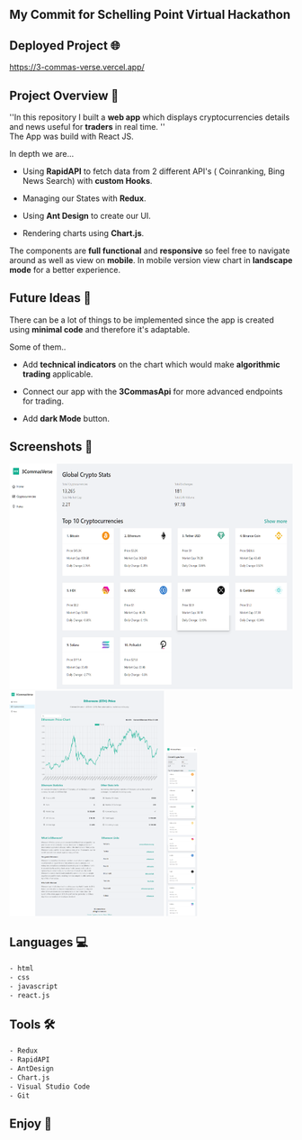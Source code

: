 ## My Commit for Schelling Point Virtual Hackathon

## Deployed Project 🌐

https://3-commas-verse.vercel.app/


## Project Overview 🚀

''In this repository I built a **web app** which displays cryptocurrencies details and news useful for **traders** in real time. ''<br>
The App was build with React JS.

In depth we are...

- Using **RapidAPI** to fetch data from 2 different API's ( Coinranking, Bing News Search) with **custom Hooks**.

- Managing our States with **Redux**.

- Using **Ant Design** to create our UI.

- Rendering charts using **Chart.js**.

The components are **full functional** and **responsive** so feel free to navigate around as well as view on **mobile**. In mobile version view chart in **landscape mode** for a better experience. 


## Future Ideas 💭

There can be a lot of things to be implemented since the app is created using **minimal code** and therefore it's adaptable.

Some of them..

- Add **technical indicators** on the chart which would make **algorithmic trading** applicable.

- Connect our app with the **3CommasApi** for more advanced endpoints for trading.

- Add **dark Mode** button.


## Screenshots 📸

<img src="/src/images/Homepage-desktop.png" alt="Alt text" title="Optional title" width=auto height="400">
<img src="/src/images/Chart-desktop.png" alt="Alt text" title="Optional title" width=auto height="400">
<img src="/src/images/Cryptos-mobile.png" alt="Alt text" title="Optional title" width=auto height="300">


## Languages 💻

```
- html
- css
- javascript
- react.js
```


## Tools 🛠

```
- Redux
- RapidAPI
- AntDesign
- Chart.js
- Visual Studio Code
- Git
```


## Enjoy 🙌
